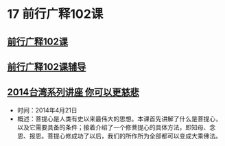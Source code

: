# 17 前行广释102课

## [前行广释102课](https://huidengchanxiu.net/refs/qxgs/qxgs-09ptx#前行广释第102课)

## [前行广释102课辅导](https://huidengchanxiu.net/refs/qxgs/fudao/qxgsfd-09ptx#前行广释第102课辅导)

## [2014台湾系列讲座 你可以更慈悲](https://www.fohuifayu.com/index.php/huideng-jiangtang/fofa-jianxiu/puti-xin/9774-l14076)

- 时间：2014年4月21日
- 概述：菩提心是人类有史以来最伟大的思想。本课首先讲解了什么是菩提心，以及它需要具备的条件；接着介绍了一个修菩提心的具体方法，即知母、念恩、报恩。菩提心修成功了以后，我们的所作所为全部都可以变成大乘佛法。